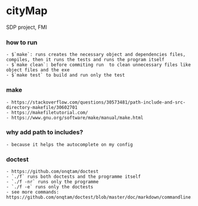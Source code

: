 # cityMap
SDP project, FMI

### how to run
    - $`make`: runs creates the necessary object and dependencies files,
    compiles, then it runs the tests and runs the program itself
    - $`make clean`: before commiting run  to clean unnecessary files like
    object files and the exe
    - $`make test` to build and run only the test

### make
    - https://stackoverflow.com/questions/30573481/path-include-and-src-directory-makefile/30602701
    - https://makefiletutorial.com/
    - https://www.gnu.org/software/make/manual/make.html

### why add path to includes?
    - because it helps the autocomplete on my config

### doctest
    - https://github.com/onqtam/doctest 
    - `./f` runs both doctests and the programme itself
    - `./f -nr` runs only the programme
    - `./f -e` runs only the doctests
    - see more commands:  https://github.com/onqtam/doctest/blob/master/doc/markdown/commandline.md
